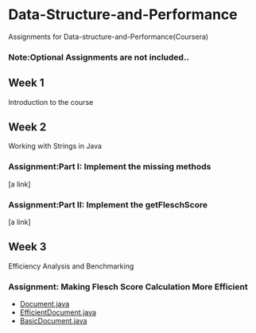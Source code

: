 # Data-Structure-and-Performance

Assignments for Data-structure-and-Performance(Coursera)<br>
### Note:Optional Assignments are not included..
## Week 1

Introduction to the course<br>

## Week 2
Working with Strings in Java

### Assignment:Part I: Implement the missing methods<br>
[a link]

### Assignment:Part II: Implement the getFleschScore<br>
[a link]

## Week 3 
Efficiency Analysis and Benchmarking
### Assignment: Making Flesch Score Calculation More Efficient<br>
* <a href="https://github.com/hackSumit/Data-Structure-and-Performance/tree/master/MOOCTextEditor/src/document/Document.java">Document.java</a> 
* <a href="https://github.com/hackSumit/Data-Structure-and-Performance/tree/master/MOOCTextEditor/src/document/ EfficientDocument.java">EfficientDocument.java</a> 
* <a href="https://github.com/hackSumit/Data-Structure-and-Performance/tree/master/MOOCTextEditor/src/document/BasicDocument.java">BasicDocument.java</a> 


